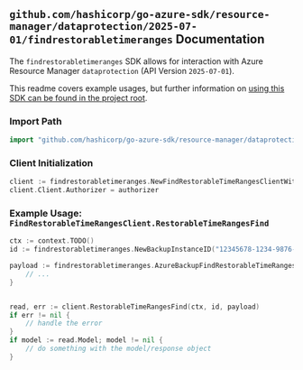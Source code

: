 
## `github.com/hashicorp/go-azure-sdk/resource-manager/dataprotection/2025-07-01/findrestorabletimeranges` Documentation

The `findrestorabletimeranges` SDK allows for interaction with Azure Resource Manager `dataprotection` (API Version `2025-07-01`).

This readme covers example usages, but further information on [using this SDK can be found in the project root](https://github.com/hashicorp/go-azure-sdk/tree/main/docs).

### Import Path

```go
import "github.com/hashicorp/go-azure-sdk/resource-manager/dataprotection/2025-07-01/findrestorabletimeranges"
```


### Client Initialization

```go
client := findrestorabletimeranges.NewFindRestorableTimeRangesClientWithBaseURI("https://management.azure.com")
client.Client.Authorizer = authorizer
```


### Example Usage: `FindRestorableTimeRangesClient.RestorableTimeRangesFind`

```go
ctx := context.TODO()
id := findrestorabletimeranges.NewBackupInstanceID("12345678-1234-9876-4563-123456789012", "example-resource-group", "backupVaultName", "backupInstanceName")

payload := findrestorabletimeranges.AzureBackupFindRestorableTimeRangesRequest{
	// ...
}


read, err := client.RestorableTimeRangesFind(ctx, id, payload)
if err != nil {
	// handle the error
}
if model := read.Model; model != nil {
	// do something with the model/response object
}
```
